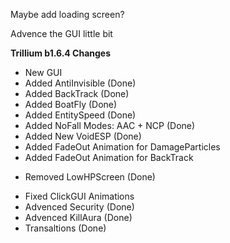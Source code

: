 Maybe add loading screen?

Advence the GUI little bit

**Trillium b1.6.4 Changes**
+ New GUI
+ Added AntiInvisible (Done)
+ Added BackTrack (Done)
+ Added BoatFly (Done)
+ Added EntitySpeed (Done)
+ Added NoFall Modes: AAC + NCP (Done)
+ Added New VoidESP (Done)
+ Added FadeOut Animation for DamageParticles
+ Added FadeOut Animation for BackTrack

- Removed LowHPScreen (Done)

* Fixed ClickGUI Animations
* Advenced Security (Done)
* Advenced KillAura (Done)
* Transaltions (Done)
